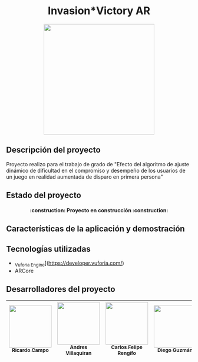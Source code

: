 <h1 align="center"> Invasion*Victory AR </h1>

<p align="center"><img src="https://github.com/andrsvilla/DemoAR/assets/72285096/8fced820-d748-4f04-b0f2-f77d303eefb0" width=300></p>


## Descripción del proyecto

Proyecto realizo para el trabajo de grado de "Efecto del algoritmo de ajuste dinámico de dificultad en el compromiso y desempeño de los usuarios de un juego en realidad aumentada de disparo en primera persona"

## Estado del proyecto
<h4 align="center">
:construction: Proyecto en construcción :construction:
</h4>

## Características de la aplicación y demostración



## Tecnologías utilizadas

* <sub>Vuforia Engine</sub>](https://developer.vuforia.com/)
* ARCore

## Desarrolladores del proyecto


| [<img src="https://avatars.githubusercontent.com/u/100704756?v=4" width=115><br><sub>Ricardo Campo</sub>](https://github.com/ricardocampo) |  [<img src="https://avatars.githubusercontent.com/u/72285096?v=4" width=115><br><sub>Andres Villaquiran</sub>](https://github.com/andrsvilla) |  [<img src="https://avatars.githubusercontent.com/u/78390593?v=4" width=115><br><sub>Carlos Felipe Rengifo</sub>](https://github.com/carlosfeliperengifo) |  [<img src="https://avatars.githubusercontent.com/u/46612636?v=4" width=115><br><sub>Diego Guzmán</sub>](https://github.com/diegoeguz90) |
| :---: | :---: | :---: | :---: |

